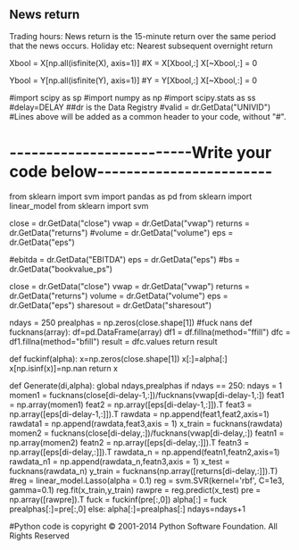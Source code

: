 ## News return
Trading hours: News return is the 15-minute return over the same period that the news occurs.
Holiday etc: Nearest subsequent overnight return


Xbool = X[np.all(isfinite(X), axis=1)]
#X = X[Xbool,:]
X[~Xbool,:] = 0

Ybool = Y[np.all(isfinite(Y), axis=1)]
#Y = Y[Xbool,:]
X[~Xbool,:] = 0



#import scipy as sp
#import numpy as np
#import scipy.stats as ss
#delay=DELAY
##dr is the Data Registry
#valid = dr.GetData("UNIVID")
#Lines above will be added as a common header to your code, without "#".
# -------------------------Write your code below------------------------

from sklearn import svm
import pandas as pd
from sklearn import linear_model
from sklearn import svm

close = dr.GetData("close")
vwap = dr.GetData("vwap")
returns = dr.GetData("returns")
#volume = dr.GetData("volume")
eps = dr.GetData("eps")

#ebitda = dr.GetData("EBITDA")
eps = dr.GetData("eps")
#bs = dr.GetData("bookvalue_ps")

close = dr.GetData("close")
vwap = dr.GetData("vwap")
returns = dr.GetData("returns")
volume = dr.GetData("volume")
eps = dr.GetData("eps")
sharesout = dr.GetData("sharesout")

ndays = 250
prealphas = np.zeros(close.shape[1])
#fuck nans
def fucknans(array):
    df=pd.DataFrame(array)
    df1 = df.fillna(method="ffill")
    dfc = df1.fillna(method="bfill")
    result = dfc.values
    return result
  
  
  
def fuckinf(alpha):
  x=np.zeros(close.shape[1])
  x[:]=alpha[:]
  x[np.isinf(x)]=np.nan
  return x
  
def Generate(di,alpha):
    global ndays,prealphas
    if ndays == 250:
      ndays = 1
      momen1 = fucknans(close[di-delay-1,:])/fucknans(vwap[di-delay-1,:])
      feat1 = np.array(momen1)
      feat2 = np.array([eps[di-delay-1,:]]).T
      feat3 = np.array([eps[di-delay-1,:]]).T
      rawdata = np.append(feat1,feat2,axis=1)
      rawdata1 = np.append(rawdata,feat3,axis = 1)
      x_train = fucknans(rawdata)
      momen2 = fucknans(close[di-delay,:])/fucknans(vwap[di-delay,:])
      featn1 = np.array(momen2)
      featn2 = np.array([eps[di-delay,:]]).T
      featn3 = np.array([eps[di-delay,:]]).T
      rawdata_n = np.append(featn1,featn2,axis=1)
      rawdata_n1 = np.append(rawdata_n,featn3,axis = 1)
      x_test = fucknans(rawdata_n)
      y_train = fucknans(np.array([returns[di-delay,:]]).T)
      #reg = linear_model.Lasso(alpha = 0.1)
      reg = svm.SVR(kernel='rbf', C=1e3, gamma=0.1)
      reg.fit(x_train,y_train)
      rawpre = reg.predict(x_test)
      pre = np.array([rawpre]).T
      fuck = fuckinf(pre[:,0])
      alpha[:] = fuck
      prealphas[:]=pre[:,0]
    else:
      alpha[:]=prealphas[:]
      ndays=ndays+1

#Python code is copyright © 2001-2014 Python Software Foundation. All Rights Reserved
